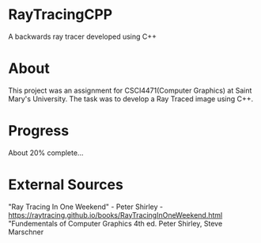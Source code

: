 # RayTracingCPP
A backwards ray tracer developed using C++

# About
This project was an assignment for CSCI4471(Computer Graphics) at Saint Mary's University. The task was to develop a Ray Traced image using C++.

# Progress
About 20% complete...

# External Sources
"Ray Tracing In One Weekend" - Peter Shirley - https://raytracing.github.io/books/RayTracingInOneWeekend.html \
"Fundementals of Computer Graphics 4th ed. Peter Shirley, Steve Marschner
